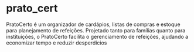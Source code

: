 # prato_cert
PratoCerto é um organizador de cardápios, listas de compras e estoque para planejamento de refeições. Projetado tanto para famílias quanto para instituições, o PratoCerto facilita o gerenciamento de refeições, ajudando a economizar tempo e reduzir desperdícios
